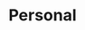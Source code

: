 ---
title: "Personal"
draft: false
# page title background image
bg_image: "images/backgrounds/LEL_top.jpg"
# meta description
description : "Här hittar du kontaktinformation till LELs ledningsgrupp samt till elevhälsan. "
---